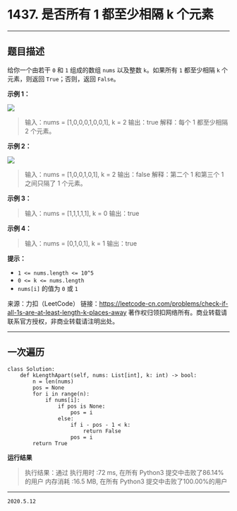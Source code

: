 # 1437. 是否所有 1 都至少相隔 k 个元素

---

## 题目描述

给你一个由若干 `0` 和 `1` 组成的数组 `nums` 以及整数 `k`。如果所有 `1` 都至少相隔 `k` 个元素，则返回 `True`；否则，返回 `False`。

**示例 1：**

![](https://assets.leetcode-cn.com/aliyun-lc-upload/uploads/2020/05/03/sample_1_1791.png)

> 输入：nums = [1,0,0,0,1,0,0,1], k = 2
> 输出：true
> 解释：每个 1 都至少相隔 2 个元素。

**示例 2：**

![](https://assets.leetcode-cn.com/aliyun-lc-upload/uploads/2020/05/03/sample_2_1791.png)

> 输入：nums = [1,0,0,1,0,1], k = 2
> 输出：false
> 解释：第二个 1 和第三个 1 之间只隔了 1 个元素。

**示例 3：**

> 输入：nums = [1,1,1,1,1], k = 0
> 输出：true

**示例 4：**

> 输入：nums = [0,1,0,1], k = 1
> 输出：true

**提示：**

- `1 <= nums.length <= 10^5`
- `0 <= k <= nums.length`
- `nums[i]` 的值为 `0` 或 `1`

来源：力扣（LeetCode）
链接：https://leetcode-cn.com/problems/check-if-all-1s-are-at-least-length-k-places-away
著作权归领扣网络所有。商业转载请联系官方授权，非商业转载请注明出处。

---

## 一次遍历

```python3
class Solution:
    def kLengthApart(self, nums: List[int], k: int) -> bool:
        n = len(nums)
        pos = None
        for i in range(n):
            if nums[i]:
                if pos is None:
                    pos = i
                else:
                    if i - pos - 1 < k:
                        return False
                    pos = i
        return True
```

**运行结果**

> 执行结果：通过
> 执行用时 :72 ms, 在所有 Python3 提交中击败了86.14% 的用户
> 内存消耗 :16.5 MB, 在所有 Python3 提交中击败了100.00%的用户

---

`2020.5.12`
